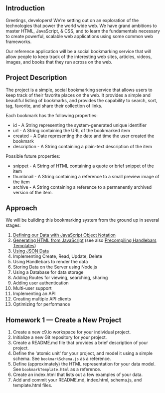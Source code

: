 Introduction
------------

Greetings, developers! We're setting out on an exploration of the technologies that power the world wide web. We have grand ambitions to master HTML, JavaScript, & CSS, and to learn the fundamentals necessary to create powerful, scalable web applications using some common web frameworks.

Our reference application will be a social bookmarking service that will allow people to keep track of the interesting web sites, articles, videos, images, and books that they run across on the web.

<!--TODO: Provide overview and screenshots of the completed application once it's completed -->

Project Description
-------------------
The project is a simple, social bookmarking service that allows users to keep track of their favorite places on the web. It provides a simple and beautiful listing of bookmarks, and provides the capability to search, sort, tag, favorite, and share their collection of links.

Each bookmark has the following properties:

- id - A String representing the system-generated unique identifier
- url - A String containing the URL of the bookmarked item
- created - A Date representing the date and time the user created the bookmark
- description - A String containing a plain-text description of the item

Possible future properties:

- snippet - A String of HTML containing a quote or brief snippet of the item
- thumbnail - A String containing a reference to a small preview image of the item
- archive - A String containing a reference to a permanently archived version of the item.

Approach
--------
We will be building this bookmarking system from the ground up in several stages:

1. [Defining our Data with JavaScript Object Notation]
2. [Generating HTML from JavaScript] (see also [Precompiling Handlebars Templates])
3. [Using JSON Data]
4. Implementing Create, Read, Update, Delete
5. Using Handlebars to render the data
6. Storing Data on the Server using Node.js
6. Using a Database for data storage
7. Adding Routes for viewing, searching, sharing
8. Adding user authentication
9. Multi-user support
10. Implementing an API
11. Creating multiple API clients
12. Optimizing for performance

Homework 1 — Create a New Project
---------------------------------
1. Create a new c9.io workspace for your individual project.
2. Initialize a new Git repository for your project.
3. Create a README.md file that provides a brief description of your project.
4. Define the 'atomic unit' for your project, and model it using a simple schema. See `bookmarkSchema.js` as a reference.
5. Define (approximately) the HTML representation for your data model. See `bookmarkTemplate.html` as a reference.
6. Create an index.html that lists out a few examples of your data.
7. Add and commit your README.md, index.html, schema.js, and template.html files.


[Defining our Data with JavaScript Object Notation]: https://github.com/unioncollege-webtech/bookmarks/blob/master/1.%20Defining%20our%20Data%20with%20JavaScript%20Object%20Notation.md
[Generating HTML from JavaScript]: https://github.com/unioncollege-webtech/bookmarks/blob/master/2.%20Generating%20HTML.md
[Precompiling Handlebars Templates]: https://github.com/unioncollege-webtech/bookmarks/blob/master/2.1%20Precompiling%20Handlebars%20Templates.md
[Using JSON Data]: https://github.com/unioncollege-webtech/bookmarks/blob/master/3.%20Using%20JSON%20Data.md

